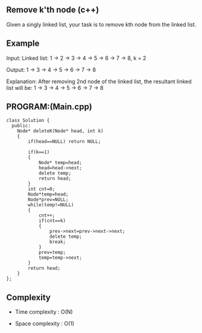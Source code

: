 ## Remove k'th node (c++)

Given a singly linked list, your task is to remove kth node from the linked list. 

## Example
Input: Linked list: 1 -> 2 -> 3 -> 4 -> 5 -> 6 -> 7 -> 8, k = 2

Output: 1 -> 3 -> 4 -> 5 -> 6 -> 7 -> 8

Explanation: After removing 2nd node of the linked list, the resultant linked list will be: 1 -> 3 -> 4 -> 5 -> 6 -> 7 -> 8
## PROGRAM:(Main.cpp)
```
class Solution {
  public:
    Node* deleteK(Node* head, int k) 
    {
        if(head==NULL) return NULL;

        if(k==1)
        {
            Node* temp=head;
            head=head->next;
            delete temp;
            return head;
        }
        int cnt=0;
        Node*temp=head;
        Node*prev=NULL;
        while(temp!=NULL)
        {
            cnt++;
            if(cnt==k)
            {
                prev->next=prev->next->next;
                delete temp;
                break;
            }
            prev=temp;
            temp=temp->next;
        }
        return head;
    }
};
```
## Complexity
- Time complexity : O(N)

- Space complexity : O(1)
